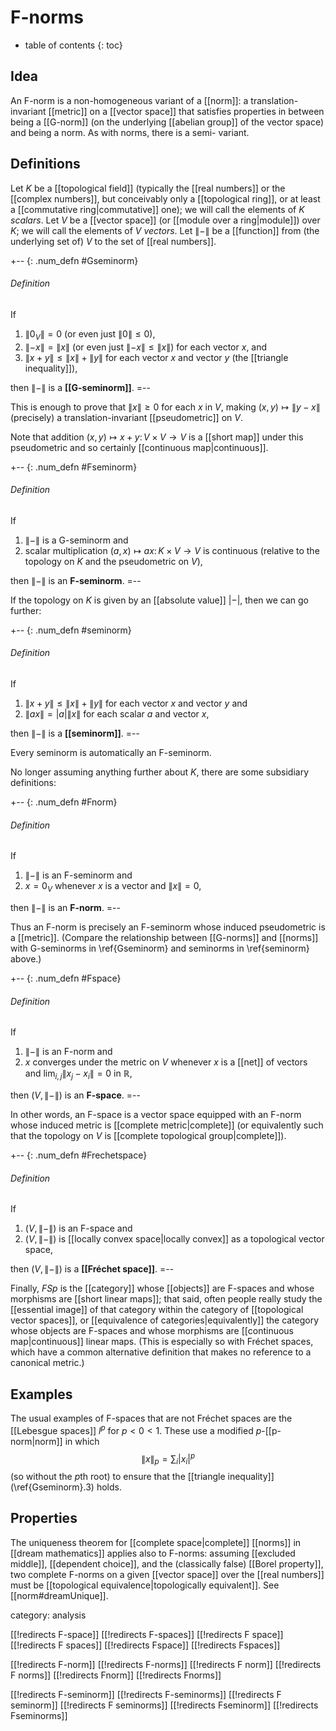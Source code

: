 
# F-norms
* table of contents
{: toc}

## Idea

An F-norm is a non-homogeneous variant of a [[norm]]: a translation-invariant [[metric]] on a [[vector space]] that satisfies properties in between being a [[G-norm]] (on the underlying [[abelian group]] of the vector space) and being a norm.  As with norms, there is a semi- variant.


## Definitions

Let $K$ be a [[topological field]] (typically the [[real numbers]] or the [[complex numbers]], but conceivably only a [[topological ring]], or at least a [[commutative ring|commutative]] one); we will call the elements of $K$ _scalars_.  Let $V$ be a [[vector space]] (or [[module over a ring|module]]) over $K$; we will call the elements of $V$ _vectors_.  Let $\|{-}\|$ be a [[function]] from (the underlying set of) $V$ to the set of [[real numbers]].

+-- {: .num_defn #Gseminorm}
###### Definition

If

1. ${\|0_V\|} = 0$ (or even just ${\|0\|} \leq 0$),
2. ${\|{-x}\|} = {\|x\|}$ (or even just ${\|{-x}\|} \leq {\|x\|}$) for each vector $x$, and
3. ${\|x + y\|} \leq {\|x\|} + {\|y\|}$ for each vector $x$ and vector $y$ (the [[triangle inequality]]),

then ${\|{-}\|}$ is a __[[G-seminorm]]__.
=--

This is enough to prove that ${\|x\|} \geq 0$ for each $x$ in $V$, making $(x,y) \mapsto {\|y - x\|}$ (precisely) a translation-invariant [[pseudometric]] on $V$.

Note that addition $(x,y) \mapsto x + y\colon V \times V \to V$ is a [[short map]] under this pseudometric and so certainly [[continuous map|continuous]].

+-- {: .num_defn #Fseminorm}
###### Definition

If

1. $\|{-}\|$ is a G-seminorm and
2. scalar multiplication $(a,x) \mapsto a x\colon K \times V \to V$ is continuous (relative to the topology on $K$ and the pseudometric on $V$),

then $\|{-}\|$ is an __F-seminorm__.
=--

If the topology on $K$ is given by an [[absolute value]] $|{-}|$, then we can go further:

+-- {: .num_defn #seminorm}
###### Definition

If

1. ${\|x + y\|} \leq {\|x\|} + {\|y\|}$ for each vector $x$ and vector $y$ and
2. ${\|a x\|} = {|a|} {\|x\|}$ for each scalar $a$ and vector $x$,

then $\|{-}\|$ is a __[[seminorm]]__.
=--

Every seminorm is automatically an F-seminorm.

No longer assuming anything further about $K$, there are some subsidiary definitions:

+-- {: .num_defn #Fnorm}
###### Definition

If

1. $\|{-}\|$ is an F-seminorm and
2. $x = 0_V$ whenever $x$ is a vector and ${\|x\|} = 0$,

then $\|{-}\|$ is an __F-norm__.
=--

Thus an F-norm is precisely an F-seminorm whose induced pseudometric is a [[metric]].  (Compare the relationship between [[G-norms]] and [[norms]] with G-seminorms in \ref{Gseminorm} and seminorms in \ref{seminorm} above.)

+-- {: .num_defn #Fspace}
###### Definition

If

1. $\|{-}\|$ is an F-norm and
2. $x$ converges under the metric on $V$ whenever $x$ is a [[net]] of vectors and $\lim_{i,j} {\|x_j - x_i\|} = 0$ in $\mathbb{R}$,

then $(V,{\|{-}\|})$ is an __F-space__.
=--

In other words, an F-space is a vector space equipped with an F-norm whose induced metric is [[complete metric|complete]] (or equivalently such that the topology on $V$ is [[complete topological group|complete]]).

+-- {: .num_defn #Frechetspace}
###### Definition

If

1. $(V,{\|{-}\|})$ is an F-space and
2. $(V,{\|{-}\|})$ is [[locally convex space|locally convex]] as a topological vector space,

then $(V,{\|{-}\|})$ is a __[[Fréchet space]]__.
=--

Finally, $F Sp$ is the [[category]] whose [[objects]] are F-spaces and whose morphisms are [[short linear maps]]; that said, often people really study the [[essential image]] of that category within the category of [[topological vector spaces]], or [[equivalence of categories|equivalently]] the category whose objects are F-spaces and whose morphisms are [[continuous map|continuous]] linear maps.  (This is especially so with Fréchet spaces, which have a common alternative definition that makes no reference to a canonical metric.)


## Examples

The usual examples of F-spaces that are not Fréchet spaces are the [[Lebesgue spaces]] $l^p$ for $p \lt 0 \lt 1$.  These use a modified $p$-[[p-norm|norm]] in which
$$ {\|x\|_p} = \sum_i {|x_i|^p} $$
(so without the $p$th root) to ensure that the [[triangle inequality]] (\ref{Gseminorm}.3) holds.


## Properties

The uniqueness theorem for [[complete space|complete]] [[norms]] in [[dream mathematics]] applies also to F-norms: assuming [[excluded middle]], [[dependent choice]], and the (classically false) [[Borel property]], two complete F-norms on a given [[vector space]] over the [[real numbers]] must be [[topological equivalence|topologically equivalent]].  See [[norm#dreamUnique]].


category: analysis

[[!redirects F-space]]
[[!redirects F-spaces]]
[[!redirects F space]]
[[!redirects F spaces]]
[[!redirects Fspace]]
[[!redirects Fspaces]]

[[!redirects F-norm]]
[[!redirects F-norms]]
[[!redirects F norm]]
[[!redirects F norms]]
[[!redirects Fnorm]]
[[!redirects Fnorms]]

[[!redirects F-seminorm]]
[[!redirects F-seminorms]]
[[!redirects F seminorm]]
[[!redirects F seminorms]]
[[!redirects Fseminorm]]
[[!redirects Fseminorms]]
